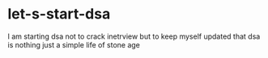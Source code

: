 # let-s-start-dsa
I am starting dsa not to crack inetrview but to keep myself updated that dsa is nothing just a simple life of stone age
